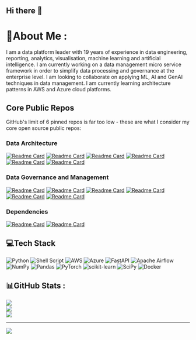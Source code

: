 ## Hi there 👋

<!--
**dexplorer/dexplorer** is a ✨ _special_ ✨ repository because its `README.md` (this file) appears on your GitHub profile.

Here are some ideas to get you started:

- 🔭 I’m currently working on ...
- 🌱 I’m currently learning ...
- 👯 I’m looking to collaborate on ...
- 🤔 I’m looking for help with ...
- 💬 Ask me about ...
- 📫 How to reach me: ...
- 😄 Pronouns: ...
- ⚡ Fun fact: ...
-->


# 💫About Me :
I am a data platform leader with 19 years of experience in data engineering, reporting, analytics, visualisation, machine learning and artificial intelligence.
I am currently working on a data management micro service framework in order to simplify data processing and governance at the enterprise level.
I am looking to collaborate on applying ML, AI and GenAI techniques in data management.
I am currently learning architecture patterns in AWS and Azure cloud platforms.

## Core Public Repos

GitHub's limit of 6 pinned repos is far too low - these are what I consider my core open source public repos:

<!-- REPOS_START -->

### Data Architecture

[![Readme Card](https://github-readme-stats.vercel.app/api/pin/?username=dexplorer&repo=df-data-ingestion&description_lines_count=5)](https://github.com/dexplorer/df-data-ingestion)
[![Readme Card](https://github-readme-stats.vercel.app/api/pin/?username=dexplorer&repo=df-data-distribution&description_lines_count=5)](https://github.com/dexplorer/df-data-distribution)
[![Readme Card](https://github-readme-stats.vercel.app/api/pin/?username=dexplorer&repo=df-app-calendar&description_lines_count=5)](https://github.com/dexplorer/df-app-calendar)
[![Readme Card](https://github-readme-stats.vercel.app/api/pin/?username=dexplorer&repo=df-metadata&description_lines_count=5)](https://github.com/dexplorer/df-metadata)
[![Readme Card](https://github-readme-stats.vercel.app/api/pin/?username=dexplorer&repo=df-file-manager&description_lines_count=5)](https://github.com/dexplorer/df-file-manager)
[![Readme Card](https://github-readme-stats.vercel.app/api/pin/?username=dexplorer&repo=df-azure-serverless&description_lines_count=5)](https://github.com/dexplorer/df-azure-serverless)

### Data Governance and Management

[![Readme Card](https://github-readme-stats.vercel.app/api/pin/?username=dexplorer&repo=df-data-quality&description_lines_count=5)](https://github.com/dexplorer/df-data-quality)
[![Readme Card](https://github-readme-stats.vercel.app/api/pin/?username=dexplorer&repo=df-data-quality-ml&description_lines_count=5)](https://github.com/dexplorer/df-data-quality-ml)
[![Readme Card](https://github-readme-stats.vercel.app/api/pin/?username=dexplorer&repo=df-data-lineage&description_lines_count=5)](https://github.com/dexplorer/df-data-lineage)
[![Readme Card](https://github-readme-stats.vercel.app/api/pin/?username=dexplorer&repo=df-data-recon&description_lines_count=5)](https://github.com/dexplorer/df-data-recon)
[![Readme Card](https://github-readme-stats.vercel.app/api/pin/?username=dexplorer&repo=df-data-profile&description_lines_count=5)](https://github.com/dexplorer/df-data-profile)
[![Readme Card](https://github-readme-stats.vercel.app/api/pin/?username=dexplorer&repo=df-data-catalog&description_lines_count=5)](https://github.com/dexplorer/df-data-catalog)

### Dependencies

[![Readme Card](https://github-readme-stats.vercel.app/api/pin/?username=dexplorer&repo=utils&description_lines_count=5)](https://github.com/dexplorer/utils)
[![Readme Card](https://github-readme-stats.vercel.app/api/pin/?username=dexplorer&repo=df-config&description_lines_count=5)](https://github.com/dexplorer/df-config)

## 💻Tech Stack
![Python](https://img.shields.io/badge/python-3670A0?style=for-the-badge&logo=python&logoColor=ffdd54) ![Shell Script](https://img.shields.io/badge/shell_script-%23121011.svg?style=for-the-badge&logo=gnu-bash&logoColor=white) ![AWS](https://img.shields.io/badge/AWS-%23FF9900.svg?style=for-the-badge&logo=amazon-aws&logoColor=white) ![Azure](https://img.shields.io/badge/azure-%230072C6.svg?style=for-the-badge&logo=azure-devops&logoColor=white) ![FastAPI](https://img.shields.io/badge/FastAPI-005571?style=for-the-badge&logo=fastapi) ![Apache Airflow](https://img.shields.io/badge/Apache%20Airflow-017CEE?style=for-the-badge&logo=Apache%20Airflow&logoColor=white) ![NumPy](https://img.shields.io/badge/numpy-%23013243.svg?style=for-the-badge&logo=numpy&logoColor=white) ![Pandas](https://img.shields.io/badge/pandas-%23150458.svg?style=for-the-badge&logo=pandas&logoColor=white) ![PyTorch](https://img.shields.io/badge/PyTorch-%23EE4C2C.svg?style=for-the-badge&logo=PyTorch&logoColor=white) ![scikit-learn](https://img.shields.io/badge/scikit--learn-%23F7931E.svg?style=for-the-badge&logo=scikit-learn&logoColor=white) ![SciPy](https://img.shields.io/badge/SciPy-%230C55A5.svg?style=for-the-badge&logo=scipy&logoColor=%white) ![Docker](https://img.shields.io/badge/docker-%230db7ed.svg?style=for-the-badge&logo=docker&logoColor=white)

## 📊GitHub Stats :
![](https://github-readme-stats.vercel.app/api?username=dexplorer&theme=dark&hide_border=false&include_all_commits=false&count_private=false)<br/>
![](https://github-readme-streak-stats.herokuapp.com/?user=dexplorer&theme=dark&hide_border=false)<br/>
![](https://github-readme-stats.vercel.app/api/top-langs/?username=dexplorer&theme=dark&hide_border=false&include_all_commits=false&count_private=false&layout=compact)

---
[![](https://visitcount.itsvg.in/api?id=dexplorer&icon=0&color=0)](https://visitcount.itsvg.in)

